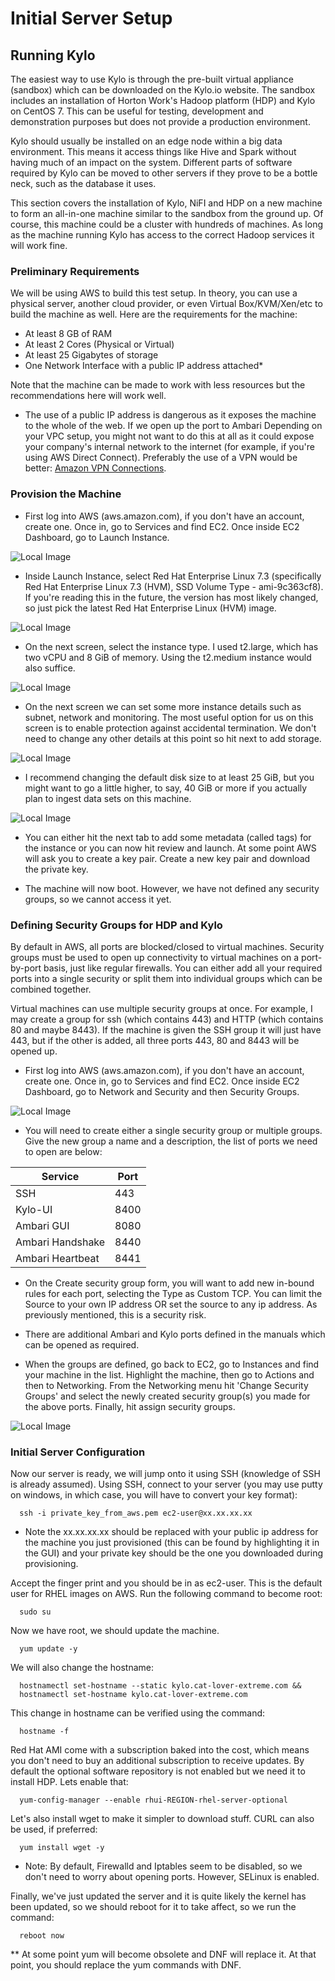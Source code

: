 # Initial Server Setup

## Running Kylo

The easiest way to use Kylo is through the pre-built virtual appliance (sandbox) which can be downloaded on the Kylo.io website. The sandbox includes an installation of Horton Work's Hadoop platform (HDP) and Kylo on CentOS 7. This can be useful for testing, development and demonstration purposes but does not provide a production environment.

Kylo should usually be installed on an edge node within a big data environment. This means it access things like Hive and Spark without having much of an impact on the system. Different parts of software required by Kylo can be moved to other servers if they prove to be a bottle neck, such as the database it uses.

This section covers the installation of Kylo, NiFI and HDP on a new machine to form an all-in-one machine similar to the sandbox from the ground up. Of course, this machine could be a cluster with hundreds of machines. As long as the machine running Kylo has access to the correct Hadoop services it will work fine.

### Preliminary Requirements

We will be using AWS to build this test setup. In theory, you can use a physical server, another cloud provider, or even Virtual Box/KVM/Xen/etc to build the machine as well. Here are the requirements for the machine:

- At least 8 GB of RAM
- At least 2 Cores (Physical or Virtual)
- At least 25 Gigabytes of storage
- One Network Interface with a public IP address attached*

Note that the machine can be made to work with less resources but the recommendations here will work well.

* The use of a public IP address is dangerous as it exposes the machine to the whole of the web. If we open up the port to Ambari Depending on your VPC setup, you might not want to do this at all as it could expose your company's internal network to the internet (for example, if you're using AWS Direct Connect). Preferably the use of a VPN would be better: [Amazon VPN Connections](http://docs.aws.amazon.com/AmazonVPC/latest/UserGuide/vpn-connections.html).

### Provision the Machine

- First log into AWS (aws.amazon.com), if you don't have an account, create one. Once in, go to Services and find EC2. Once inside EC2 Dashboard, go to Launch Instance.

![Local Image](/images/aws-services.png)

- Inside Launch Instance, select Red Hat Enterprise Linux 7.3 (specifically Red Hat Enterprise Linux 7.3 (HVM), SSD Volume Type - ami-9c363cf8). If you're reading this in the future, the version has most likely changed, so just pick the latest Red Hat Enterprise Linux (HVM) image.

![Local Image](/images/rhel-ami.png)

- On the next screen, select the instance type. I used t2.large, which has two vCPU and 8 GiB of memory. Using the t2.medium instance would also suffice.

![Local Image](/images/ec2-instance-size.png)

- On the next screen we can set some more instance details such as subnet, network and monitoring. The most useful option for us on this screen is to enable protection against accidental termination. We don't need to change any other details at this point so hit next to add storage.

![Local Image](/images/ec2-instance-config.png)

- I recommend changing the default disk size to at least 25 GiB, but you might want to go a little higher, to say, 40 GiB or more if you actually plan to ingest data sets on this machine.

![Local Image](/images/ec2-add-storage.png)

- You can either hit the next tab to add some metadata (called tags) for the instance or you can now hit review and launch. At some point AWS will ask you to create a key pair. Create a new key pair and download the private key.

- The machine will now boot. However, we have not defined any security groups, so we cannot access it yet.

### Defining Security Groups for HDP and Kylo

By default in AWS, all ports are blocked/closed to virtual machines. Security groups must be used to open up connectivity to virtual machines on a port-by-port basis, just like regular firewalls. You can either add all your required ports into a single security or split them into individual groups which can be combined together.

Virtual machines can use multiple security groups at once. For example, I may create a group for ssh (which contains 443) and HTTP (which contains 80 and maybe 8443). If the machine is given the SSH group it will just have 443, but if the other is added, all three ports 443, 80 and 8443 will be opened up.

- First log into AWS (aws.amazon.com), if you don't have an account, create one. Once in, go to Services and find EC2. Once inside EC2 Dashboard, go to Network and Security and then Security Groups.

![Local Image](/images/ec2-create-security-group.png)

- You will need to create either a single security group or multiple groups. Give the new group a name and a description, the list of ports we need to open are below:

| Service          | Port |
|------------------|------|
| SSH              | 443  |
| Kylo-UI          | 8400 |
| Ambari GUI       | 8080 |
| Ambari Handshake | 8440 |
| Ambari Heartbeat | 8441 |

- On the Create security group form, you will want to add new in-bound rules for each port, selecting the Type as Custom TCP. You can limit the Source to your own IP address OR set the source to any ip address. As previously mentioned, this is a security risk.

- There are additional Ambari and Kylo ports defined in the manuals which can be opened as required.

- When the groups are defined, go back to EC2, go to Instances and find your machine in the list. Highlight the machine, then go to Actions and then to Networking. From the Networking menu hit 'Change Security Groups' and select the newly created security group(s) you made for the above ports. Finally, hit assign security groups.

![Local Image](/images/ec2-change-security-groups.png)

### Initial Server Configuration

Now our server is ready,  we will jump onto it using SSH (knowledge of SSH is already assumed). Using SSH, connect to your server (you may use putty on windows, in which case, you will have to convert your key format):

```
  ssh -i private_key_from_aws.pem ec2-user@xx.xx.xx.xx
```

* Note the xx.xx.xx.xx should be replaced with your public ip address for the machine you just provisioned (this can be found by highlighting it in the GUI) and your private key should be the one you downloaded during provisioning.

Accept the finger print and you should be in as ec2-user. This is the default user for RHEL images on AWS. Run the following command to become root:

```
  sudo su
```

Now we have root, we should update the machine.

```
  yum update -y
```

We will also change the hostname:

```
  hostnamectl set-hostname --static kylo.cat-lover-extreme.com &&
  hostnamectl set-hostname kylo.cat-lover-extreme.com
```

This change in hostname can be verified using the command:

```
  hostname -f
```

Red Hat AMI come with a subscription baked into the cost, which means you don't need to buy an additional subscription to receive updates. By default the optional software repository is not enabled but we need it to install HDP. Lets enable that:

```
  yum-config-manager --enable rhui-REGION-rhel-server-optional
```

Let's also install wget to make it simpler to download stuff. CURL can also be used, if preferred:

```
  yum install wget -y
```

* Note: By default, Firewalld and Iptables seem to be disabled, so we don't need to worry about opening ports. However, SELinux is enabled.

Finally, we've just updated the server and it is quite likely the kernel has been updated, so we should reboot for it to take affect, so we run the command:

```
  reboot now
```

** At some point yum will become obsolete and DNF will replace it. At that point, you should replace the yum commands with DNF.
